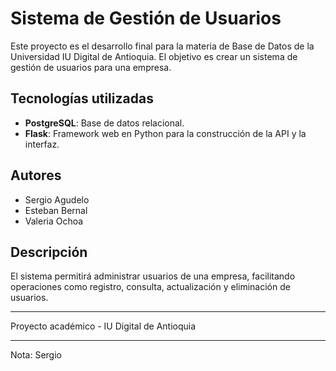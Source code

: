 # Sistema de Gestión de Usuarios

Este proyecto es el desarrollo final para la materia de Base de Datos de la Universidad IU Digital de Antioquia. El objetivo es crear un sistema de gestión de usuarios para una empresa.

## Tecnologías utilizadas

- **PostgreSQL**: Base de datos relacional.
- **Flask**: Framework web en Python para la construcción de la API y la interfaz.

## Autores

- Sergio Agudelo
- Esteban Bernal
- Valeria Ochoa

## Descripción

El sistema permitirá administrar usuarios de una empresa, facilitando operaciones como registro, consulta, actualización y eliminación de usuarios.

---

Proyecto académico - IU Digital de Antioquia


---

Nota: Sergio